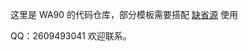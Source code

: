﻿这里是 WA90 的代码仓库，部分模板需要搭配 [缺省源](https://wronganswer90.github.io/%E7%BC%BA%E7%9C%81%E6%BA%90/) 使用

QQ：2609493041 欢迎联系。